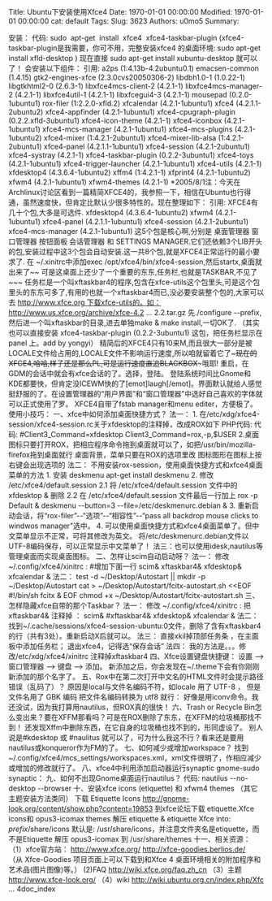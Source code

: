 Title: Ubuntu下安装使用Xfce4
Date: 1970-01-01 00:00:00
Modified: 1970-01-01 00:00:00
cat: default
Tags: 
Slug: 3623
Authors: u0mo5 
Summary: 

安装：
代码:
sudo  apt-get  install  xfce4  xfce4-taskbar-plugin
(xfce4-taskbar-plugin是我需要，你可不用，完整安装xfce4 的桌面环境: sudo apt-get install xfld-desktop ) 现在直接 sudo apt-get install xubuntu-desktop 就可以了！ 会安装以下组件：
引用:
a2ps (1:4.13b-4.2ubuntu0.1) emacsen-common (1.4.15) gtk2-engines-xfce (2.3.0cvs20050306-2) libdbh1.0-1 (1.0.22-1) libgtkhtml2-0 (2.6.3-1) libxfce4mcs-client-2 (4.2.1-1) libxfce4mcs-manager-2 (4.2.1-1) libxfce4util-1 (4.2.1-1) libxfcegui4-3 (4.2.1-1) mousepad (0.2.0-1ubuntu1) rox-filer (1:2.2.0-xfld.2) xfcalendar (4.2.1-1ubuntu1) xfce4 (4.2.1.1-2ubuntu2) xfce4-appfinder (4.2.1-1ubuntu1) xfce4-cpugraph-plugin (0.2.2.xfld-3ubuntu1) xfce4-icon-theme (4.2.1-1) xfce4-iconbox (4.2.1-1ubuntu1) xfce4-mcs-manager (4.2.1-1ubuntu1) xfce4-mcs-plugins (4.2.1-1ubuntu2) xfce4-mixer (1:4.2.1-2ubuntu1) xfce4-mixer-lib-alsa (1:4.2.1-2ubuntu1) xfce4-panel (4.2.1.1-1ubuntu1) xfce4-session (4.2.1-2ubuntu1) xfce4-systray (4.2.1-1) xfce4-taskbar-plugin (0.2.2-3ubuntu1) xfce4-toys (4.2.1-1ubuntu1) xfce4-trigger-launcher (4.2.1-1ubuntu1) xfce4-utils (4.2.1-1) xfdesktop4 (4.3.6.4-1ubuntu2) xffm4 (1:4.2.1-1) xfprint4 (4.2.1-1ubuntu2) xfwm4 (4.2.1-1ubuntu1) xfwm4-themes (4.2.1-1)
*2005/8/1注：今天在Archlinux讨论区看到一篇精简XFCE4的，我参照一下，相信在Ubuntu也行得通，虽然速度快，但肯定比默认少很多特性的。现在整理如下：
引用:
XFCE4有几十个包,大多是可选件. xfdesktop4 (4.3.6.4-1ubuntu2) xfwm4 (4.2.1-1ubuntu1) xfce4-panel (4.2.1.1-1ubuntu1) xfce4-session (4.2.1-2ubuntu1) xfce4-mcs-manager (4.2.1-1ubuntu1) 这5个包是核心啊,分别是 桌面管理器 窗口管理器 按钮面板 会话管理器 和 SETTINGS MANAGER.它们还依赖3个LIB开头的包,安装过程中这3个包会自动安装.这一共8个包,就是XFCE4正常运行的最小要求了. 在 ~/.xinitrc中添加exec /opt/xfce4/bin/xfce4-session,然后startx,桌面就出来了~~ 可是这桌面上还少了一个重要的东东,任务栏,也就是TASKBAR,不见了~~~ 任务栏是一个叫xftaskbar4的程序,包含在xfce-utils这个包里头,可是这个包里头的东东可多了,有用的也就一个xftaskbar4而已,没必要安装整个包的,大家可以去 http://www.xfce.org 下载xfce-utils的。如： http://www.us.xfce.org/archive/xfce-4.2 ... 2.2.tar.gz 先./configure --prefix,然后进一个叫xftaskbar的目录,进去单独make &amp; make install,一切OK了. （其实也可以直接安装 xfce4-taskbar-plugin (0.2.2-3ubuntu1) 这包，把任务栏显示在panel 上。add by yongyi） 精简后的XFCE4只有10来M,而且很大一部分是被LOCALE文件给占用的,LOCALE文件不影响运行速度,所以咱就留着它了~~~现在的XFCE4,哈哈,样子还是那么PL,可是运行速度直追BLACKBOX~~~哦耶!
重启，在GDM的会话中就会有xfce会话的了。选择，登陆。 登陆系统时间比Gnome和KDE都要快，但肯定没ICEWM快的了[emot]laugh[/emot]。界面默认就给人感觉挺舒服的了。在设置管理器的“用户界面”和“窗口管理器”中选好自己喜欢的字体就可以正式使用了罗。 XFCE4自带了fstab manager和menu editer，方便极了。 使用小技巧： 一、xfce中如何添加桌面快捷方式？ 法一： 1. 在/etc/xdg/xfce4-session/xfce4-session.rc关于xfdesktop的注释掉，改成ROX如下 PHP代码:
代码:
#Client3_Command=xfdesktop Client3_Command=rox,-p,$USER
2.桌面图标只要打开ROX，把相应程序命令拖到桌面就可以了，如把/usr/bin/mozilla-firefox拖到桌面就行 桌面背景，菜单只要在ROX的选项里改 图标图形在图标上按右键会出现选项的 法二： 不用安装rox-session，使用桌面快捷方式和xfce4桌面菜单的方法 1. 安装 deskmenu apt-get install deskmenu 2. 修改 /etc/xfce4/default.session 2.1 将 /etc/xfce4/default.session 文件中的 xfdesktop &amp; 删除 2.2 在 /etc/xfce4/default.session 文件最后一行加上 rox -p Default &amp; deskmenu --button=3 --file=/etc/deskmenurc.debian &amp; 3. 重新启动会话，将“rox-filer”--“选项”--“相容性”--“pass all backdrop mouse clicks to windwos manager"选中。 4. 可以使用桌面快捷方式和xfce4桌面菜单了。但中文菜单显示不正常，可将其修改为英文。 将/etc/deskmenurc.debian文件以UTF-8编码保存，可以正常显示中文菜单了！ 法三：也可以使用idesk,nautilus等管理桌面而实现桌面图标。 二、怎样让scim自动启动呀？ 法一： 修改 ~/.config/xfce4/xinitrc : #增加下面一行 scim&amp; xftaskbar4&amp; xfdesktop&amp; xfcalendar &amp; 法二： test -d ~/Desktop/Autostart || mkdir -p ~/Desktop/Autostart cat &gt; ~/Desktop/Autostart/fcitx-autostart.sh &lt;&lt;EOF #!/bin/sh fcitx &amp; EOF chmod +x ~/Desktop/Autostart/fcitx-autostart.sh 三、怎样隐藏xfce自带的那个Taskbar？ 法一： 修改 ~/.config/xfce4/xinitrc : 把 xftaskbar4&amp; 注释掉 ： scim&amp; #xftaskbar4&amp; xfdesktop&amp; xfcalendar &amp; 法二： 找到~/.cache/sessions/xfce4-session-ubuntu:0文件，删除了含有xftaskbar4的行（共有3处）。重新启动X后就可以。 法三： 直接xkil掉顶部任务条 ，在主面板中添加任务栏； 退出xfce4，记得选“保存会话” 法四： 我的方法是。。。修改/etc/xdg/xfce4/xinitrc 注释掉xftaskbar4 四、Xfce设置键盘快捷键： 设置 --&gt; 窗口管理器 --&gt; 键盘 --&gt; 添加。 新添加之后，你会发现在~/.theme下会有你刚刚新添加的那个名字了。 五、Rox中在第二次打开中文名的HTML文件时会提示路径错误（乱码了）？ 原因是local与文件名编码不符，如locale 用了 UTF-8 ， 但是文件名用了 GBK 编码 把文件名编码转换为 utf8 就行： 好像是用iconv命令。我还没试，因为我打算用nautilus，但ROX真的很快！ 六、Trash or Recycle Bin怎么变出来？要在XFFM那看吗？可是在ROX删除了东东，在XFFM的垃圾桶那找不到！ 还发现Xffm中删除东西，在它自身的垃圾桶也找不到的，形同虚设了。 别人说是#kdesktop 或 #naulitus 就可以了，可为什么我这不行？看来还是要用nautilus或konqueror作为FM的了。 七、如何减少或增加workspace？ 找到~/.config/xfce4/mcs_settings/workspaces.xml，xml文件很明了，作相应减少或增加的修改就行了。 八、xfce4中利用添加启动器运行synaptic gnome-sudo synaptic：  九、如何不出现Gnome桌面运行nautilus？
代码:
nautilus --no-desktop --browser
十、安装xfce icons (etiquette) 和 xfwm4 themes （其它主题安装方法类同） 下载 Etiquette Icons http://gnome-look.org/content/show.php?content=19853 到xfce论坛下载 etiquette.Xfce icons和 opus3-icomax themes 解压 etiquette &amp; etiquette Xfce into: $prefix$/share/icons 默认是: /usr/share/icons，并注意文件夹名是etiquette，而不是Etiquette 解压 opus3-icomax 到 /usr/share/themes 十一、相关资源： （1）xfce官方站： http://www.xfce.org/ http://xfce-goodies.berlios.de/ （从 Xfce-Goodies 项目页面上可以下载到和Xfce 4 桌面环境相关的附加程序和艺术品(图片图像)等。） (2)FAQ http://wiki.xfce.org/faq.zh_cn （3）主题 http://www.xfce-look.org/ （4）wiki http://wiki.ubuntu.org.cn/index.php/Xfc ... 4doc_index
